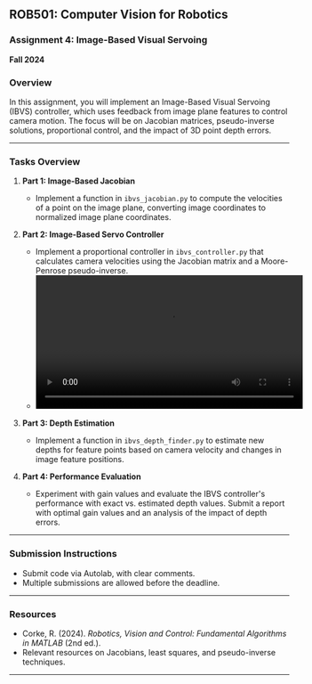 ## ROB501: Computer Vision for Robotics  
### Assignment 4: Image-Based Visual Servoing  
**Fall 2024**

### Overview
In this assignment, you will implement an Image-Based Visual Servoing (IBVS) controller, which uses feedback from image plane features to control camera motion. The focus will be on Jacobian matrices, pseudo-inverse solutions, proportional control, and the impact of 3D point depth errors.

---

### Tasks Overview

1. **Part 1: Image-Based Jacobian**
   - Implement a function in `ibvs_jacobian.py` to compute the velocities of a point on the image plane, converting image coordinates to normalized image plane coordinates.

2. **Part 2: Image-Based Servo Controller**
   - Implement a proportional controller in `ibvs_controller.py` that calculates camera velocities using the Jacobian matrix and a Moore-Penrose pseudo-inverse.
   - <video width=480 src="../assets/video/ibvs_jac_controller.webm">

3. **Part 3: Depth Estimation**
   - Implement a function in `ibvs_depth_finder.py` to estimate new depths for feature points based on camera velocity and changes in image feature positions.

4. **Part 4: Performance Evaluation**
   - Experiment with gain values and evaluate the IBVS controller's performance with exact vs. estimated depth values. Submit a report with optimal gain values and an analysis of the impact of depth errors.

---

### Submission Instructions
- Submit code via Autolab, with clear comments.
- Multiple submissions are allowed before the deadline.

---

### Resources
- Corke, R. (2024). *Robotics, Vision and Control: Fundamental Algorithms in MATLAB* (2nd ed.).
- Relevant resources on Jacobians, least squares, and pseudo-inverse techniques.

---  